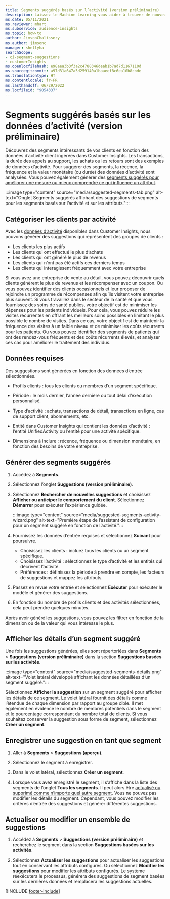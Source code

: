 ```yaml
---
title: Segments suggérés basés sur l’activité (version préliminaire)
description: Laissez le Machine Learning vous aider à trouver de nouveaux segments intéressants en fonction de l’activité des clients.
ms.date: 05/11/2021
ms.reviewer: mhart
ms.subservice: audience-insights
ms.topic: how-to
author: JimsonChalissery
ms.author: jimsonc
manager: shellyha
searchScope:
- ci-segment-suggestions
- customerInsights
ms.openlocfilehash: e98aea3b3f3a2c4788346deab1b7ad7d1167110d
ms.sourcegitcommit: a97d31a647a5d259140a1baaeef8c6ea10b8cbde
ms.translationtype: HT
ms.contentlocale: fr-FR
ms.lasthandoff: 06/29/2022
ms.locfileid: "9054337"
---
```

# <a name="suggested-segments-based-on-activity-data-preview"></a>Segments suggérés basés sur les données d’activité (version préliminaire)

Découvrez des segments intéressants de vos clients en fonction des données d’activité client ingérées dans Customer Insights. Les transactions, la durée des appels au support, les achats ou les retours sont des exemples de données d’activité. Pour suggérer des segments, la récence, la fréquence et la valeur monétaire (ou durée) des données d’activité sont analysées. Vous pouvez également générer des [segments suggérés pour améliorer une mesure ou mieux comprendre ce qui influence un attribut](suggested-segments.md).

:::image type="content" source="media/suggested-segments-tab.png" alt-text="Onglet Segments suggérés affichant des suggestions de segments pour les segments basés sur l’activité et sur les attributs.":::

## <a name="categorize-customers-by-activity"></a>Catégoriser les clients par activité

Avec les [données d’activité](activities.md) disponibles dans Customer Insights, nous pouvons générer des suggestions qui représentent des groupes de clients :

- Les clients les plus actifs 
- Les clients qui ont effectué le plus d’achats 
- Les clients qui ont généré le plus de revenus 
- Les clients qui n’ont pas été actifs ces derniers temps 
- Les clients qui interagissent fréquemment avec votre entreprise  

Si vous avez une entreprise de vente au détail, vous pouvez découvrir quels clients génèrent le plus de revenus et les récompenser avec un coupon. Ou vous pouvez identifier des clients occasionnels et leur proposer de rejoindre un programme de récompenses afin qu’ils visitent votre entreprise plus souvent.
Si vous travaillez dans le secteur de la santé et que vous fournissez des soins de santé publics, votre objectif est de minimiser les dépenses pour les patients individuels. Pour cela, vous pouvez réduire les visites récurrentes en offrant les meilleurs soins possibles en limitant le plus possible le nombre de visites. Dans ce cas, votre objectif est de maintenir la fréquence des visites à un faible niveau et de minimiser les coûts récurrents pour les patients. Ou vous pouvez identifier des segments de patients qui ont des rendez-vous fréquents et des coûts récurrents élevés, et analyser ces cas pour améliorer le traitement des individus. 

## <a name="required-data"></a>Données requises

Des suggestions sont générées en fonction des données d’entrée sélectionnées. 

- Profils clients : tous les clients ou membres d’un segment spécifique. 

- Période : le mois dernier, l’année dernière ou tout délai d’exécution personnalisé.

- Type d’activité : achats, transactions de détail, transactions en ligne, cas de support client, abonnements, etc.  

- Entité dans Customer Insights qui contient les données d’activité : l’entité UnifiedActivity ou l’entité pour une activité spécifique. 

- Dimensions à inclure : récence, fréquence ou dimension monétaire, en fonction des besoins de votre entreprise.

## <a name="generate-suggested-segments"></a>Générer des segments suggérés

1. Accédez à **Segments**.

1. Sélectionnez l’onglet **Suggestions (version préliminaire)**.

1. Sélectionnez **Rechercher de nouvelles suggestions** et choisissez **Afficher ou anticiper le comportement du client**. Sélectionnez **Démarrer** pour exécuter l’expérience guidée.

   :::image type="content" source="media/suggested-segments-activity-wizard.png" alt-text="Première étape de l’assistant de configuration pour un segment suggéré en fonction de l’activité.":::

1. Fournissez les données d’entrée requises et sélectionnez **Suivant** pour poursuivre.

   - Choisissez les clients : incluez tous les clients ou un segment spécifique.
   - Choisissez l’activité : sélectionnez le type d’activité et les entités qui décrivent l’activité.
   - Préférences : définissez la période à prendre en compte, les facteurs de suggestions et mappez les attributs.

1. Passez en revue votre entrée et sélectionnez **Exécuter** pour exécuter le modèle et générer des suggestions.

1. En fonction du nombre de profils clients et des activités sélectionnées, cela peut prendre quelques minutes. 

Après avoir généré les suggestions, vous pouvez les filtrer en fonction de la dimension ou de la valeur qui vous intéresse le plus. 

## <a name="view-details-of-a-suggested-segment"></a>Afficher les détails d’un segment suggéré

Une fois les suggestions générées, elles sont répertoriées dans **Segments** > **Suggestions (version préliminaire)** dans la section **Suggestions basées sur les activités**.

:::image type="content" source="media/suggested-segments-details.png" alt-text="Volet latéral développé affichant les données détaillées d’un segment suggéré.":::

Sélectionnez **Afficher la suggestion** sur un segment suggéré pour afficher les détails de ce segment. Le volet latéral fournit des détails comme l’étendue de chaque dimension par rapport au groupe cible. Il met également en évidence le nombre de membres potentiels dans le segment et le pourcentage correspondant du nombre total de clients. Si vous souhaitez conserver la suggestion sous forme de segment, sélectionnez **Créer un segment**.    

## <a name="save-a-suggestion-as-a-segment"></a>Enregistrer une suggestion en tant que segment

1. Aller à **Segments** > **Suggestions (aperçu)**.

1. Sélectionnez le segment à enregistrer. 

1. Dans le volet latéral, sélectionnez **Créer un segment**. 

1. Lorsque vous avez enregistré le segment, il s’affiche dans la liste des segments de l’onglet **Tous les segments**. Il peut alors être [actualisé ou supprimé comme n’importe quel autre segment](segments.md). Vous ne pouvez pas modifier les détails du segment. Cependant, vous pouvez modifier les critères d’entrée des suggestions et générer différentes suggestions.

## <a name="refresh-or-edit-a-set-of-suggestions"></a>Actualiser ou modifier un ensemble de suggestions

1. Accédez à **Segments** > **Suggestions (version préliminaire)** et recherchez le segment dans la section **Suggestions basées sur les activités**.

1. Sélectionnez **Actualiser les suggestions** pour actualiser les suggestions tout en conservant les attributs configurés. Ou sélectionnez **Modifier les suggestions** pour modifier les attributs configurés. Le système réexécutera le processus, générera des suggestions de segment basées sur les dernières données et remplacera les suggestions actuelles.

[!INCLUDE [footer-include](includes/footer-banner.md)]
